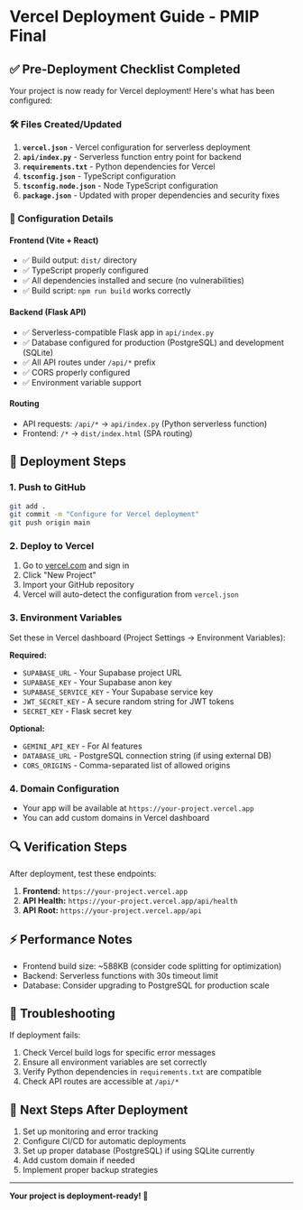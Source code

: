 # Vercel Deployment Guide - PMIP Final

## ✅ Pre-Deployment Checklist Completed

Your project is now ready for Vercel deployment! Here's what has been configured:

### 🛠️ Files Created/Updated

1. **`vercel.json`** - Vercel configuration for serverless deployment
2. **`api/index.py`** - Serverless function entry point for backend
3. **`requirements.txt`** - Python dependencies for Vercel
4. **`tsconfig.json`** - TypeScript configuration
5. **`tsconfig.node.json`** - Node TypeScript configuration
6. **`package.json`** - Updated with proper dependencies and security fixes

### 🔧 Configuration Details

#### Frontend (Vite + React)
- ✅ Build output: `dist/` directory
- ✅ TypeScript properly configured
- ✅ All dependencies installed and secure (no vulnerabilities)
- ✅ Build script: `npm run build` works correctly

#### Backend (Flask API)
- ✅ Serverless-compatible Flask app in `api/index.py`
- ✅ Database configured for production (PostgreSQL) and development (SQLite)
- ✅ All API routes under `/api/*` prefix
- ✅ CORS properly configured
- ✅ Environment variable support

#### Routing
- API requests: `/api/*` → `api/index.py` (Python serverless function)
- Frontend: `/*` → `dist/index.html` (SPA routing)

## 🚀 Deployment Steps

### 1. Push to GitHub
```bash
git add .
git commit -m "Configure for Vercel deployment"
git push origin main
```

### 2. Deploy to Vercel
1. Go to [vercel.com](https://vercel.com) and sign in
2. Click "New Project"
3. Import your GitHub repository
4. Vercel will auto-detect the configuration from `vercel.json`

### 3. Environment Variables
Set these in Vercel dashboard (Project Settings → Environment Variables):

**Required:**
- `SUPABASE_URL` - Your Supabase project URL
- `SUPABASE_KEY` - Your Supabase anon key
- `SUPABASE_SERVICE_KEY` - Your Supabase service key
- `JWT_SECRET_KEY` - A secure random string for JWT tokens
- `SECRET_KEY` - Flask secret key

**Optional:**
- `GEMINI_API_KEY` - For AI features
- `DATABASE_URL` - PostgreSQL connection string (if using external DB)
- `CORS_ORIGINS` - Comma-separated list of allowed origins

### 4. Domain Configuration
- Your app will be available at `https://your-project.vercel.app`
- You can add custom domains in Vercel dashboard

## 🔍 Verification Steps

After deployment, test these endpoints:

1. **Frontend:** `https://your-project.vercel.app`
2. **API Health:** `https://your-project.vercel.app/api/health`
3. **API Root:** `https://your-project.vercel.app/api`

## ⚡ Performance Notes

- Frontend build size: ~588KB (consider code splitting for optimization)
- Backend: Serverless functions with 30s timeout limit
- Database: Consider upgrading to PostgreSQL for production scale

## 🐛 Troubleshooting

If deployment fails:

1. Check Vercel build logs for specific error messages
2. Ensure all environment variables are set correctly
3. Verify Python dependencies in `requirements.txt` are compatible
4. Check API routes are accessible at `/api/*`

## 📝 Next Steps After Deployment

1. Set up monitoring and error tracking
2. Configure CI/CD for automatic deployments
3. Set up proper database (PostgreSQL) if using SQLite currently
4. Add custom domain if needed
5. Implement proper backup strategies

---

**Your project is deployment-ready! 🎉**